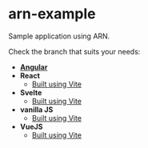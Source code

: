 # arn-example
Sample application using ARN.

Check the branch that suits your needs:
- [**Angular**](https://github.com/Arianee/arn-example/tree/angular)
- **React**
  - [Built using Vite](https://github.com/Arianee/arn-example/tree/react)
- **Svelte**
  - [Built using Vite](https://github.com/Arianee/arn-example/tree/svelte)
- **vanilla JS**
  - [Built using Vite](https://github.com/Arianee/arn-example/tree/js_vite)
- **VueJS**
  - [Built using Vite](https://github.com/Arianee/arn-example/tree/vue_vite)
